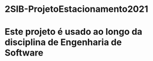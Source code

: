 # 2SIB-ProjetoEstacionamento2021
# Este projeto é usado ao longo da disciplina de Engenharia de Software

